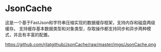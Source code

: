 # JsonCache
这是一个基于FastJson和字符串压缩实现的数据缓存框架，支持内存和磁盘两级缓存。
支持缓存基本数据类型和对象类型，存取操作都支持同步和异步两种模式，并且有丰富的配置。

https://github.com/rjlatgithub/JsonCache/raw/master/imgs/JsonCache.png